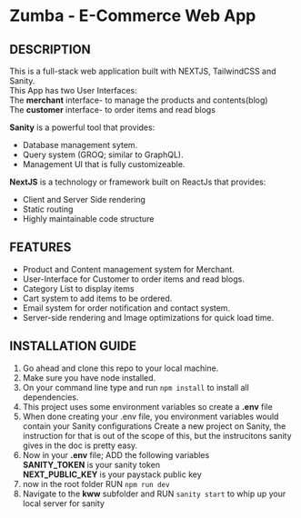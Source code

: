 # Zumba - E-Commerce Web App

## DESCRIPTION
This is a full-stack web application built with NEXTJS, TailwindCSS and Sanity.<br>
This App has two User Interfaces: <br>
The __merchant__ interface- to manage the products and contents(blog) <br>
The __customer__ interface- to order items and read blogs <br>

__Sanity__ is a powerful tool that provides:
- Database management sytem.
- Query system (GROQ; similar to GraphQL).
- Management UI that is fully customizeable.

__NextJS__ is a technology or framework built on ReactJs that provides:
- Client and Server Side rendering
- Static routing 
- Highly maintainable code structure


## FEATURES
- Product and Content management system for Merchant.
- User-Interface for Customer to order items and read blogs.
- Category List to display items
- Cart system to add items to be ordered.
- Email system for order notification and contact system.
- Server-side rendering and Image optimizations for quick load time.

## INSTALLATION GUIDE
1. Go ahead and clone this repo to your local machine.
2. Make sure you have node installed.
3. On your command line type and run `npm install` to install all dependencies.
4. This project uses some environment variables so create a __.env__ file
5. When done creating your .env file, you environment variables would contain your Sanity configurations
   Create a new project on Sanity, the instruction for that is out of the scope of this, but the instrucitons sanity gives in the doc is pretty easy.
6. Now in your __.env__ file; ADD the following variables <br>
   __SANITY_TOKEN__ is your sanity token <br>
   __NEXT_PUBLIC_KEY__ is your paystack public key <br>
7. now in the root folder RUN `npm run dev`
8. Navigate to the __kww__ subfolder and RUN `sanity start` to whip up your local server for sanity
